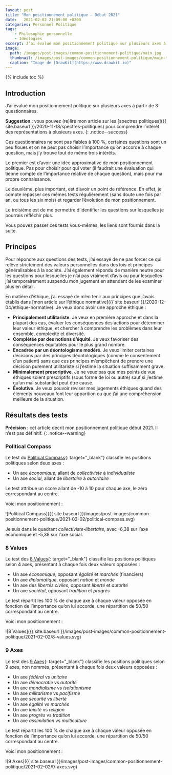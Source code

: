 ```yaml
---
layout: post
title: "Mon positionnement politique — Début 2021"
date:   2021-02-02 21:09:00 +0200
categories: Personnel Politique
tags:
    - Philosophie personnelle
    - Idéologies
excerpt: J’ai évalué mon positionnement politique sur plusieurs axes à partir de 3 questionnaires.
image:
  path: /images/post-images/common-positionnement-politique/main.jpg
  thumbnail: /images/post-images/common-positionnement-politique/main-thumb-flat.jpg
  caption: "Image de [DrawKit](https://www.drawkit.io)"
---
```


{% include toc %}

## Introduction

J’ai évalué mon positionnement politique sur plusieurs axes à partir de 3 questionnaires.

**Suggestion** : vous pouvez (re)lire mon article sur les [spectres politiques]({{ site.baseurl }}/2020-11-18/spectres-politiques) pour comprendre l’intérêt des représentations à plusieurs axes.
{: .notice--success}

Ces questionnaires ne sont pas fiables à 100 %, certaines questions sont un peu floues et on ne peut pas choisir l’importance qu’on accorde à chaque question, mais j’y trouve tout de même trois intérêts.

Le premier est d’avoir une idée approximative de mon positionnement politique. Pas pour choisir pour qui voter (il faudrait une évaluation qui tienne compte de l’importance relative de chaque question), mais pour ma propre connaissance.

Le deuxième, plus important, est d’avoir un point de référence. En effet, je compte repasser ces mêmes tests régulièrement (sans doute une fois par an, ou tous les six mois) et regarder l’évolution de mon positionnement.

Le troisième est de me permettre d’identifier les questions sur lesquelles je pourrais réfléchir plus.

Vous pouvez passer ces tests vous-mêmes, les liens sont fournis dans la suite.

## Principes

Pour répondre aux questions des tests, j’ai essayé de ne pas forcer ce qui relève strictement des valeurs personnelles dans des lois et principes généralisables à la société. J’ai également répondu de manière neutre pour les questions pour lesquelles je n’ai pas vraiment d’avis ou pour lesquelles j’ai temporairement suspendu mon jugement en attendant de les examiner plus en détail.

En matière d’éthique, j’ai essayé de m’en tenir aux principes que j’avais établis dans [mon article sur l’éthique normative]({{ site.baseurl }}/2020-12-04/ethique-normative). Je veux donc avoir une approche éthique :

* **Principalement utilitariste**. Je veux en première approche et dans la plupart des cas, évaluer les conséquences des actions pour déterminer leur valeur éthique, et chercher à comprendre les problèmes dans leur ensemble, complexité et diversité.
* **Complétée par des notions d’équité**. Je veux favoriser des conséquences équitables pour le plus grand nombre.
* **Encadrée par un déontologisme modéré**. Je veux limiter certaines décisions par des principes déontologiques (comme le consentement d’un patient) sans que ces principes m’empêchent de prendre une décision purement utilitariste si j’estime la situation suffisamment grave.
* **Minimalement prescriptive**. Je ne veux pas que mes points de vue éthiques soient prescriptifs (sous forme de loi ou autre) sauf si j’estime qu’un mal substantiel peut être causé.
* **Évolutive**. Je veux pouvoir réviser mes jugements éthiques quand des éléments nouveaux font leur apparition ou que j’ai une compréhension meilleure de la situation.

## Résultats des tests

**Précision** : cet article décrit mon positionnement politique début 2021. Il n’est pas définitif.
{: .notice--warning}

### Political Compass

Le test du [Political Compass](https://www.politicalcompass.org/test/fr){: target="_blank"} classifie les positions politiques selon deux axes :

* Un axe *économique*, allant de *collectiviste* à *individualiste*
* Un axe *social*, allant de *libertaire* à *autoritaire*

Le test attribue un score allant de -10 à 10 pour chaque axe, le zéro correspondant au centre.

Voici mon positionnement :

![Political Compass]({{ site.baseurl }}/images/post-images/common-positionnement-politique/2021-02-02/political-compass.svg)

Je suis dans le quadrant *collectiviste-libertaire*, avec -6,38 sur l’axe économique et -5,38 sur l’axe social.

### 8 Values

Le test des [8 Values](https://8values.github.io){: target="_blank"} classifie les positions politiques selon 4 axes, présentant à chaque fois deux valeurs opposées :

* Un axe *économique*, opposant *égalité* et *marchés* (financiers)
* Un axe *diplomatique*, opposant *nation* et *monde*
* Un axe des *libertés civiles*, opposant *liberté* et *autorité*
* Un axe *sociétal*, opposant *tradition* et *progrès*

Le test répartit les 100 % de chaque axe à chaque valeur opposée en fonction de l’importance qu’on lui accorde, une répartition de 50/50 correspondant au centre.

Voici mon positionnement :

![8 Values]({{ site.baseurl }}/images/post-images/common-positionnement-politique/2021-02-02/8-values.svg)

### 9 Axes

Le test des [9 Axes](https://9axes.github.io){: target="_blank"} classifie les positions politiques selon 9 axes, non nommés, présentant à chaque fois deux valeurs opposées :

* Un axe *fédéral* vs *unitaire*
* Un axe *démocratie* vs *autorité*
* Un axe *mondialisme* vs *isolationisme*
* Un axe *militarisme* vs *pacifisme*
* Un axe *sécurité* vs *liberté*
* Un axe *égalité* vs *marchés*
* Un axe *laïcité* vs *religion*
* Un axe *progrès* vs *tradition*
* Un axe *assimilation* vs *multiculture*

Le test répartit les 100 % de chaque axe à chaque valeur opposée en fonction de l’importance qu’on lui accorde, une répartition de 50/50 correspondant au centre.

Voici mon positionnement :

![9 Axes]({{ site.baseurl }}/images/post-images/common-positionnement-politique/2021-02-02/9-axes.svg)

